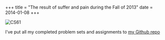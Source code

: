 +++
title = "The result of suffer and pain during the Fall of 2013"
date = 2014-01-08
+++

![CS61](/img/cs61.png)

I've put all my completed problem sets and assignments to [my Github repo](https://github.com/timgabets/CS61)

